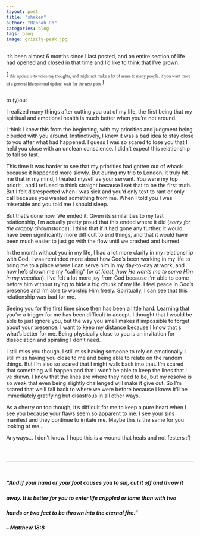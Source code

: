 ```yaml
---
layout: post
title: "shaken"
author: "Hannah Oh"
categories: blog
tags: blog
image: grizzly-peak.jpg
---
```


it’s been almost 6 months since I last posted, and an entire section of life
had opened and closed in that time and I’d like to think that I’ve grown.

[ <sub style="font-family:ui-monospace">this update is to voice my thoughts, and might not make a lot of sense
to many people. if you want more of a general life/spiritual update, wait for
the next post</sub> ]
` `  
` `  

to (y)ou:

I realized many things after cutting you out of my life, the first being that
my spiritual and emotional health is much better when you’re not around.

I think I knew this from the beginning, with my priorities and judgment being
clouded with you around. Instinctively, I knew it was a bad idea to stay
close to you after what had happened. I guess I was so scared to lose you
that I held you close with an unclean conscience. I didn’t expect this
relationship to fall so fast.

This time it was harder to see that my priorities had gotten out of whack
because it happened more slowly. But during my trip to London, it truly hit
me that in my mind, I treated myself as your servant. You were my top priorit
, and I refused to think straight because I set that to be the first truth.
But I felt disrespected when I was sick and you’d only text to rant or only
call because you wanted something from me. When I told you I was miserable
and you told me I should sleep.

But that’s done now. We ended it. Given its similarities to my last
relationship, I’m actually pretty proud that this ended where it did (*sorry
for the crappy circumstance*). I think that if it had gone any further, it
would have been significantly more difficult to end things, and that it would
have been much easier to just go with the flow until we crashed and burned.

In the month without you in my life, I had a lot more clarity in my
relationship with God. I was reminded more about how God’s been working in my
life to bring me to a place where I can serve him in my day-to-day at work,
and how he’s shown me my “calling” (*or at least, how He wants me to serve
Him in my vocation*). I’ve felt a lot more joy from God because I’m able to
come before him without trying to hide a big chunk of my life. I feel peace
in God’s presence and I’m able to worship Him freely. Spiritually, I can see
that this relationship was bad for me.

Seeing you for the first time since then has been a little hard. Learning
that you’re a trigger for me has been difficult to accept. I thought that I
would be able to just ignore you, but the way you smell makes it impossible
to forget about your presence. I want to keep my distance because I know that
s what’s better for me. Being physically close to you is an invitation for
dissociation and spiraling I don’t need.

I still miss you though. I still miss having someone to rely on emotionally.
I still miss having you close to me and being able to relate on the random
things. But I’m also so scared that I might walk back into that. I’m scared
that something will happen and that I won’t be able to keep the lines that I
ve drawn. I know that the lines are where they need to be, but my resolve is
so weak that even being slightly challenged will make it give out. So I’m
scared that we’ll fall back to where we were before because I know it’ll be
immediately gratifying but disastrous in all other ways.

As a cherry on top though, it’s difficult for me to keep a pure heart when I
see you because your flaws seem so apparent to me. I see your sins manifest
and they continue to irritate me. Maybe this is the same for you looking at me…

Anyways… I don’t know. I hope this is a wound that heals and not festers :’)


` `  
` `  

---

` `  
##### “And if your hand or your foot causes you to sin, cut it off and throw it
##### away. It is better for you to enter life crippled or lame than with two
##### hands or two feet to be thrown into the eternal fire.”
##### – Matthew 18:8
